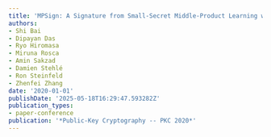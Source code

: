 ```yaml
---
title: 'MPSign: A Signature from Small-Secret Middle-Product Learning with Errors'
authors:
- Shi Bai
- Dipayan Das
- Ryo Hiromasa
- Miruna Rosca
- Amin Sakzad
- Damien Stehlé
- Ron Steinfeld
- Zhenfei Zhang
date: '2020-01-01'
publishDate: '2025-05-18T16:29:47.593282Z'
publication_types:
- paper-conference
publication: '*Public-Key Cryptography -- PKC 2020*'
---
```

